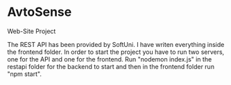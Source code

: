 # AvtoSense
Web-Site Project

The REST API has been provided by SoftUni. I have writen everything inside the frontend folder. 
In order to start the project you have to run two servers, one for the API and one for the frontend. 
Run "nodemon index.js" in the restapi folder for the backend to start and then in the frontend folder run "npm start".
